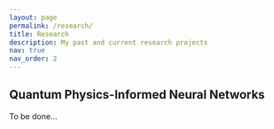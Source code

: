 ```yaml
---
layout: page
permalink: /research/
title: Research
description: My past and current research projects
nav: true
nav_order: 2
---
```


## Quantum Physics-Informed Neural Networks

To be done...